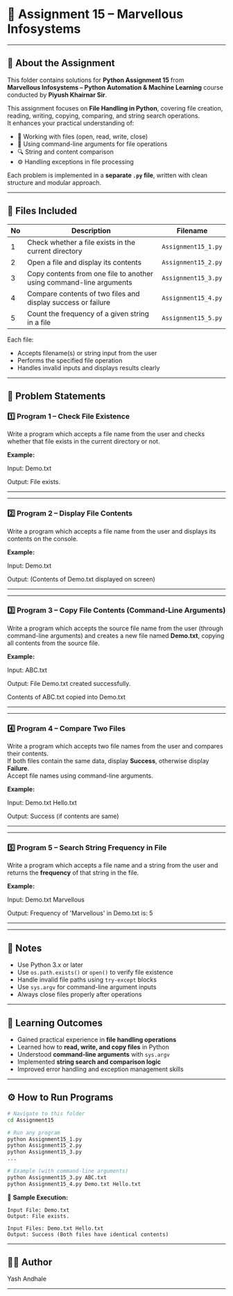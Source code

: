 # 🧠 Assignment 15 – Marvellous Infosystems

---

## 📘 About the Assignment

This folder contains solutions for **Python Assignment 15** from  
**Marvellous Infosystems – Python Automation & Machine Learning** course conducted by **Piyush Khairnar Sir**.  

This assignment focuses on **File Handling in Python**, covering file creation, reading, writing, copying, comparing, and string search operations.  
It enhances your practical understanding of:
- 📄 Working with files (open, read, write, close)  
- 🧩 Using command-line arguments for file operations  
- 🔍 String and content comparison  
- ⚙️ Handling exceptions in file processing  

Each problem is implemented in a **separate `.py` file**, written with clean structure and modular approach.

---

## 📁 Files Included

| No | Description | Filename |
|----|--------------|-----------|
| 1 | Check whether a file exists in the current directory | `Assignment15_1.py` |
| 2 | Open a file and display its contents | `Assignment15_2.py` |
| 3 | Copy contents from one file to another using command-line arguments | `Assignment15_3.py` |
| 4 | Compare contents of two files and display success or failure | `Assignment15_4.py` |
| 5 | Count the frequency of a given string in a file | `Assignment15_5.py` |

Each file:
- Accepts filename(s) or string input from the user  
- Performs the specified file operation  
- Handles invalid inputs and displays results clearly  

---

## 🧩 Problem Statements

### 1️⃣ **Program 1 – Check File Existence**

Write a program which accepts a file name from the user and checks whether that file exists in the current directory or not.

**Example:**

Input: Demo.txt

Output: File exists.

---


---

### 2️⃣ **Program 2 – Display File Contents**

Write a program which accepts a file name from the user and displays its contents on the console.

**Example:**

Input: Demo.txt

Output: (Contents of Demo.txt displayed on screen)

---


---

### 3️⃣ **Program 3 – Copy File Contents (Command-Line Arguments)**

Write a program which accepts the source file name from the user (through command-line arguments) and creates a new file named **Demo.txt**, copying all contents from the source file.

**Example:**

Input: ABC.txt

Output: File Demo.txt created successfully.

Contents of ABC.txt copied into Demo.txt

---


---

### 4️⃣ **Program 4 – Compare Two Files**

Write a program which accepts two file names from the user and compares their contents.  
If both files contain the same data, display **Success**, otherwise display **Failure**.  
Accept file names using command-line arguments.

**Example:**

Input: Demo.txt Hello.txt

Output: Success (if contents are same)

---


---

### 5️⃣ **Program 5 – Search String Frequency in File**

Write a program which accepts a file name and a string from the user and returns the **frequency** of that string in the file.

**Example:**

Input: Demo.txt Marvellous

Output: Frequency of 'Marvellous' in Demo.txt is: 5

---


---

## 📝 Notes

- Use Python 3.x or later  
- Use `os.path.exists()` or `open()` to verify file existence  
- Handle invalid file paths using `try-except` blocks  
- Use `sys.argv` for command-line argument inputs  
- Always close files properly after operations  

---

## 🎯 Learning Outcomes

- Gained practical experience in **file handling operations**  
- Learned how to **read, write, and copy files** in Python  
- Understood **command-line arguments** with `sys.argv`  
- Implemented **string search and comparison logic**  
- Improved error handling and exception management skills  

---

## ⚙️ How to Run Programs

```bash
# Navigate to this folder
cd Assignment15

# Run any program
python Assignment15_1.py
python Assignment15_2.py
python Assignment15_3.py
...

# Example (with command-line arguments)
python Assignment15_3.py ABC.txt
python Assignment15_4.py Demo.txt Hello.txt
```

🧪 **Sample Execution:**
```
Input File: Demo.txt
Output: File exists.

Input Files: Demo.txt Hello.txt
Output: Success (Both files have identical contents)
```
---

## 👨‍💻 **Author**

Yash Andhale

---

